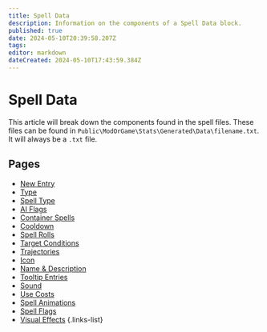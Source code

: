 ```yaml
---
title: Spell Data
description: Information on the components of a Spell Data block.
published: true
date: 2024-05-10T20:39:58.207Z
tags: 
editor: markdown
dateCreated: 2024-05-10T17:43:59.384Z
---
```


# Spell Data
This article will break down the components found in the spell files. These files can be found in `Public\ModOrGame\Stats\Generated\Data\filename.txt`. It will always be a `.txt` file.

## Pages
- [New Entry](/Information/Spells/Spell-Data/New-Entry)
- [Type](/Information/Spells/Spell-Data/Type)
- [Spell Type](/Information/Spells/Spell-Data/Spell-Type)
- [AI Flags](/Information/Spells/Spell-Data/AI-Flags)
- [Container Spells](/Information/Spells/Spell-Data/Container-Spells)
- [Cooldown](/Information/Spells/Spell-Data/Cooldown)
- [Spell Rolls](/Information/Spells/Spell-Data/Spell-Rolls)
- [Target Conditions](/Information/Spells/Spell-Data/Target-Conditions)
- [Trajectories](/Information/Spells/Spell-Data/Trajectories)
- [Icon](/Information/Spells/Spell-Data/Icons)
- [Name & Description](/Information/Spells/Spell-Data/Name-Description)
- [Tooltip Entries](/Information/Spells/Spell-Data/Tooltip-Entries)
- [Sound](/Information/Spells/Spell-Data/Sound)
- [Use Costs](/Information/Spells/Spell-Data/Use-Costs)
- [Spell Animations](/Information/Spells/Spell-Data/Spell-Animations)
- [Spell Flags](/Information/Spells/Spell-Data/Spell-Flags)
- [Visual Effects](/Information/Spells/Spell-Data/Visual-Effects)
{.links-list}
